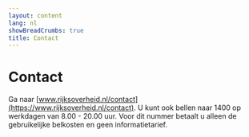 ```yaml
---
layout: content
lang: nl
showBreadCrumbs: true
title: Contact
---
```


# Contact

Ga naar [www.rijksoverheid.nl/contact](https://www.rijksoverheid.nl/contact). U kunt ook bellen naar 1400 op werkdagen van 8.00 - 20.00 uur. Voor dit nummer betaalt u alleen de gebruikelijke belkosten en geen informatietarief.
